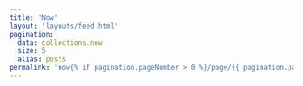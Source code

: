 ```yaml
---
title: 'Now'
layout: 'layouts/feed.html'
pagination:
  data: collections.now
  size: 5
  alias: posts
permalink: 'now{% if pagination.pageNumber > 0 %}/page/{{ pagination.pageNumber }}{% endif %}/index.html'
---
```

